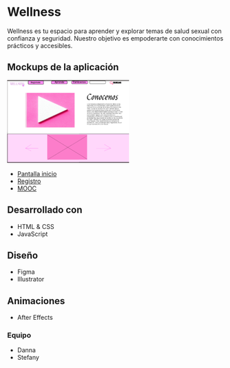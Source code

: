 #   Wellness

Wellness es tu espacio para aprender y explorar temas de salud sexual con confianza y seguridad. Nuestro objetivo es empoderarte con conocimientos prácticos y accesibles.

## Mockups de la aplicación
<img src="11.png" height="192">


- <a href="12.png" target="_blank">Pantalla inicio</a>
- <a href="13.png" target="_blank">Registro</a>
- <a href="14.png" target="_blank">MOOC</a>

## Desarrollado con
- HTML & CSS
- JavaScript

## Diseño
- Figma
- Illustrator

## Animaciones
- After Effects

### Equipo
- Danna
- Stefany
<a href="https://youtu.be/DcYLT37ImBY"></a>
